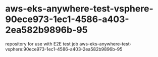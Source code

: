 # aws-eks-anywhere-test-vsphere-90ece973-1ec1-4586-a403-2ea582b9896b-95
repository for use with E2E test job aws-eks-anywhere-test-vsphere:90ece973-1ec1-4586-a403-2ea582b9896b-95
